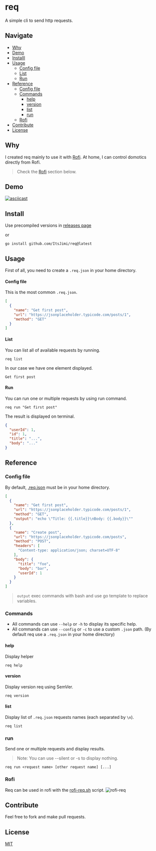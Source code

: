 # req
A simple cli to send http requests.


## Navigate
- [Why](#why)
- [Demo](#demo)
- [Installl](#install)
- [Usage](#usage)
  - [Config file](#config-file)
  - [List](#list)
  - [Run](#run)
- [Reference](#reference)
  - [Config file](#config-file-1)
  - [Commands](#commands)
    - [help](#help)
    - [version](#version)
    - [list](#list-1)
    - [run](#run-1)
  - [Rofi](#rofi)
- [Contribute](#contribute)
- [License](#license)

## Why
I created req mainly to use it with [Rofi](https://github.com/davatorium/rofi). At home, I can control domotics directly from Rofi.
> Check the [Rofi](#Rofi) section below.

## Demo
[![asciicast](https://asciinema.org/a/rpqbwVyj1f4KE2IapyG3r0QCW.svg)](https://asciinema.org/a/rpqbwVyj1f4KE2IapyG3r0QCW)

## Install
Use precompiled versions in [releases page](https://github.com/ItsJimi/req/releases)

or

```shell
go install github.com/ItsJimi/req@latest
```

## Usage
First of all, you need to create a `.req.json` in your home directory.
#### Config file
This is the most common `.req.json`.
```json
[
  {
    "name": "Get first post",
    "url": "https://jsonplaceholder.typicode.com/posts/1",
    "method": "GET"
  }
]
```
#### List
You can list all of available requests by running.
```shell
req list
```
In our case we have one element displayed.
```
Get first post
```
#### Run
You can run one or multiple requests by using run command.
```shell
req run "Get first post"
```
The result is displayed on terminal.
```json
{
  "userId": 1,
  "id": 1,
  "title": "...",
  "body": "..."
}
```

## Reference
### Config file
By default, [.req.json](https://github.com/ItsJimi/req/blob/master/.req.json) must be in your home directory.
```json
[
  {
    "name": "Get first post",
    "url": "https://jsonplaceholder.typicode.com/posts/1",
    "method": "GET",
    "output": "echo \"Title: {{.title}}\nBody: {{.body}}\""
  },
  {
    "name": "Create post",
    "url": "https://jsonplaceholder.typicode.com/posts",
    "method": "POST",
    "headers": [
      "Content-type: application/json; charset=UTF-8"
    ],
    "body": {
      "title": "foo",
      "body": "bar",
      "userId": 1
    }
  }
]
```
> `output` exec commands with bash and use go template to replace variables.

### Commands
- All commands can use `--help` or `-h` to display its specific help.
- All commands can use `--config` or `-c` to use a custom `.json` path. (By default req use a `.req.json` in your home directory)

#### help
Display helper
```shell
req help
```

#### version
Display version req using SemVer.
```shell
req version
```

#### list
Display list of `.req.json` requests names (each separated by `\n`).
```shell
req list
```

### run
Send one or multiple requests and display results.
> Note: You can use --silent or -s to display nothing.
```shell
req run <request name> [other request name] [...]
```

### Rofi
Req can be used in rofi with the [rofi-req.sh](https://github.com/ItsJimi/req/blob/master/rofi-req.sh) script.
![rofi-req](https://i.imgur.com/kjSOnSB.png)

## Contribute
Feel free to fork and make pull requests.


## License
[MIT](https://github.com/ItsJimi/req/blob/master/LICENSE)

